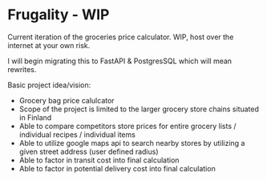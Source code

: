 # Frugality - WIP

Current iteration of the groceries price calculator.
WIP, host over the internet at your own risk.

I will begin migrating this to FastAPI & PostgresSQL which will mean rewrites.

Basic project idea/vision:
- Grocery bag price calulcator
- Scope of the project is limited to the larger grocery store chains situated in Finland
- Able to compare competitors store prices for entire grocery lists / individual recipes / individual items
- Able to utilize google maps api to search nearby stores by utilizing a given street address (user defined radius)
- Able to factor in transit cost into final calculation
- Able to factor in potential delivery cost into final calculation